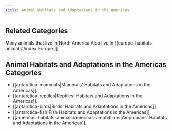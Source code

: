 ```yaml
---
title: Animal Habitats and Adaptations in the Americas
---
```

## Related Categories

Many animals that live in North America Also live in [[europe-habitats-animals1/index|Europe.]]
## Animal Habitats and Adaptations in the Americas Categories

- [[antarctica-mammals|Mammals' Habitats and Adaptations in the Americas]].
- [[antarctica-reptiles|Reptiles' Habitats and Adaptations in the Americas]].
- [[antarctica-birds|Birds' Habitats and Adaptations in the Americas]]
- [[antarctica-fish|Fish Habitats and Adaptations in the Americas]].
- [[americas-habitats-animals/americas-amphibians|Amphibians' Habitats and Adaptations in the Americas]].